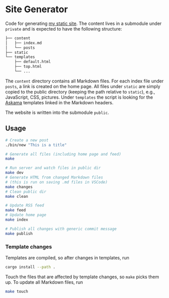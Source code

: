 # Site Generator

Code for generating [my static site](https://proceed-to-decode.com/). The content lives in a submodule under `private` and is expected to have the following structure:

```bash
├── content
│   ├── index.md
│   └── posts
├── static
└── templates
    ├── default.html
    ├── top.html
    └── ...
```

The `content` directory contains all Markdown files. For each index file under `posts`, a link is created on the home page. All files under `static` are simply copied to the public directory (keeping the path relative to `static`), e.g., JavaScript, CSS, pictures. Under `templates` the script is looking for the [Askama](https://github.com/djc/askama) templates linked in the Markdown headers.

The website is written into the submodule `public`.

## Usage

```bash
# Create a new post
./bin/new "This is a title"

# Generate all files (including home page and feed)
make

# Run server and watch files in public dir
make dev
# Generate HTML from changed Markdown files
# (this is run on saving .md files in VSCode)
make changes
# Clean public dir
make clean

# Update RSS feed
make feed
# Update home page
make index

# Publish all changes with generic commit message
make publish
```

### Template changes

Templates are compiled, so after changes in templates, run 

```bash
cargo install --path .
```

Touch the files that are affected by template changes, so `make` picks them up. To update all Markdown files, run

```bash
make touch
```
